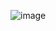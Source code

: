 ![image](https://user-images.githubusercontent.com/67401289/178138227-09644523-64b4-4820-9057-2b70a2f56709.png)
